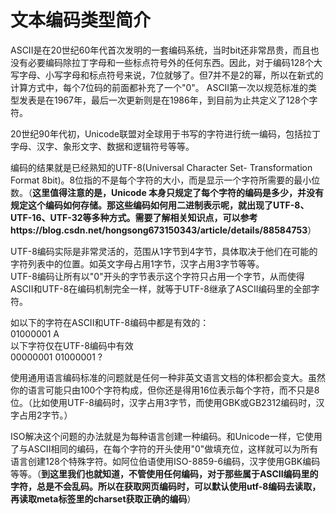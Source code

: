 # 文本编码类型简介

ASCII是在20世纪60年代首次发明的一套编码系统，当时bit还非常昂贵，而且也没有必要编码除拉丁字母和一些标点符号外的任何东西。因此，对于编码128个大写字母、小写字母和标点符号来说，7位就够了。但7并不是2的幂，所以在新式的计算方式中，每个7位码的前面都补充了一个"0"。
ASCII第一次以规范标准的类型发表是在1967年，最后一次更新则是在1986年，到目前为止共定义了128个字符。

20世纪90年代初，Unicode联盟对全球用于书写的字符进行统一编码，包括拉丁字母、汉字、象形文字、数据和逻辑符号等等。
 
编码的结果就是已经熟知的UTF-8(Universal Character Set- Transformation Format 8bit)。8位指的不是每个字符的大小，而是显示一个字符所需要的最小位数。（**这里值得注意的是，Unicode 本身只规定了每个字符的编码是多少，并没有规定这个编码如何存储。那这些编码如何用二进制表示呢，就出现了UTF-8、UTF-16、UTF-32等多种方式。需要了解相关知识点，可以参考https://blog.csdn.net/hongsong673150343/article/details/88584753**）  

UTF-8编码实际是非常灵活的，范围从1字节到4字节，具体取决于他们在可能的字符列表中的位置。如英文字母占用1字节，汉字占用3字节等等。  
UTF-8编码让所有以"0"开头的字节表示这个字符只占用一个字节，从而使得ASCII和UTF-8在编码机制完全一样，就等于UTF-8继承了ASCII编码里的全部字符。

如以下的字符在ASCII和UTF-8编码中都是有效的：  
01000001  A  
以下字符仅在UTF-8编码中有效  
00000001 01000001 ?  

使用通用语言编码标准的问题就是任何一种非英文语言文档的体积都会变大。虽然你的语言可能只由100个字符构成，但你还是得用16位表示每个字符，而不只是8位。（比如使用UTF-8编码时，汉字占用3字节，而使用GBK或GB2312编码时，汉字占用2字节。）  

ISO解决这个问题的办法就是为每种语言创建一种编码。和Unicode一样，它使用了与ASCII相同的编码，在每个字符的开头使用"0"做填充位，这样就可以为所有语言创建128个特殊字符。如阿位伯语使用ISO-8859-6编码，汉字使用GBK编码等等。（**到这里我们也就知道，不管使用任何编码，对于那些属于ASCII编码里的字符，总是不会乱码。所以在获取网页编码时，可以默认使用utf-8编码去读取，再读取meta标签里的charset获取正确的编码**）


